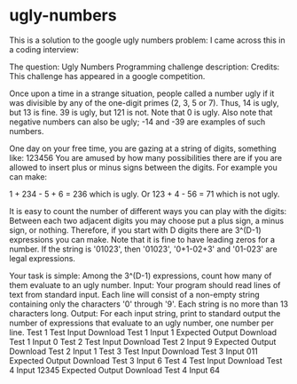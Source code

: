 # ugly-numbers
This is a solution to the google ugly numbers problem:
I came across this in a coding interview: 

The question:
Ugly Numbers
Programming challenge description:
Credits: This challenge has appeared in a google competition.

Once upon a time in a strange situation, people called a number ugly if it was divisible by any of the one-digit primes (2, 3, 5 or 7). Thus, 14 is ugly, but 13 is fine. 39 is ugly, but 121 is not. Note that 0 is ugly. Also note that negative numbers can also be ugly; -14 and -39 are examples of such numbers.

One day on your free time, you are gazing at a string of digits, something like:
123456
You are amused by how many possibilities there are if you are allowed to insert plus or minus signs between the digits. For example you can make:

1 + 234 - 5 + 6 = 236
which is ugly. Or
123 + 4 - 56 = 71
which is not ugly.

It is easy to count the number of different ways you can play with the digits: Between each two adjacent digits you may choose put a plus sign, a minus sign, or nothing. Therefore, if you start with D digits there are 3^(D-1) expressions you can make. Note that it is fine to have leading zeros for a number. If the string is '01023', then '01023', '0+1-02+3' and '01-023' are legal expressions.

Your task is simple: Among the 3^(D-1) expressions, count how many of them evaluate to an ugly number.
Input:
Your program should read lines of text from standard input. Each line will consist of a non-empty string containing only the characters '0' through '9'. Each string is no more than 13 characters long.
Output:
For each input string, print to standard output the number of expressions that evaluate to an ugly number, one number per line.
Test 1
Test Input
Download Test 1 Input
1
Expected Output
Download Test 1 Input
0
Test 2
Test Input
Download Test 2 Input
9
Expected Output
Download Test 2 Input
1
Test 3
Test Input
Download Test 3 Input
011
Expected Output
Download Test 3 Input
6
Test 4
Test Input
Download Test 4 Input
12345
Expected Output
Download Test 4 Input
64
